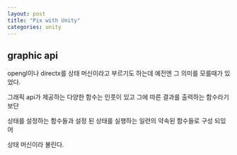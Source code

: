 ```yaml
---
layout: post
title: "Pix with Unity"
categories: unity
---
```


## graphic api 

opengl이나 directx를 상태 머신이라고 부르기도 하는데 예전엔 그 의미를 모를때가 있었다.

그래픽 api가 제공하는 다양한 함수는 인풋이 있고 그에 따른 결과를 출력하는 함수라기 보단

상태를 설정하는 함수들과 설정 된 상태를 실행하는 일련의 약속된 함수들로 구성 되있어 

상태 머신이라 불린다.

























